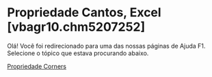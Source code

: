 
# Propriedade Cantos, Excel [vbagr10.chm5207252]

Olá! Você foi redirecionado para uma das nossas páginas de Ajuda F1. Selecione o tópico que estava procurando abaixo.

[Propriedade Corners](http://msdn.microsoft.com/library/18e320a0-f138-a727-3205-419e07f4b339%28Office.15%29.aspx)
